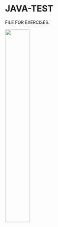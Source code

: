 # JAVA-TEST
FILE FOR EXERCISES.

<img src="https://cdn.jsdelivr.net/gh/devicons/devicon/icons/java/java-original-wordmark.svg" WIDTH="40%"/>
          

